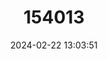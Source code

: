 ---
title: "154013"
category: "Orconectes nais"
draft: false
date: 2024-02-22 13:03:51
languages:
  English: ["Water Nymph Crayfish"]
---